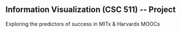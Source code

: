 ## Information Visualization (CSC 511) -- Project

Exploring the predictors of success in MITx & Harvardx MOOCs
